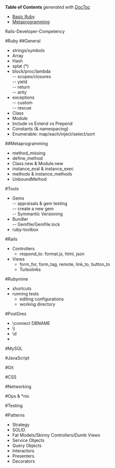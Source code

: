 <!-- START doctoc generated TOC please keep comment here to allow auto update -->
<!-- DON'T EDIT THIS SECTION, INSTEAD RE-RUN doctoc TO UPDATE -->
**Table of Contents**  *generated with [DocToc](https://github.com/thlorenz/doctoc)*

- [Basic Ruby](#basic-ruby)
- [Metaprogramming		](#metaprogramming)

<!-- END doctoc generated TOC please keep comment here to allow auto update -->

Rails-Developer-Competency

#Ruby
##General
- strings/symbols		
- Array		
- Hash		
- splat (*)		
- block/proc/lambda		
-- scopes/closures	
-- yield	
-- return	
-- arity	
- exceptions		
-- custom	
-- rescue	
- Class		
- Module		
- Include vs Extend vs Prepend		
- Constants (& namespacing)		
- Enumerable: map/each/inject/select/sort		

##Metaprogramming		
- method_missing		
- define_method		
- Class.new & Module.new		
- instance_eval & instance_exec		
- methods & instance_methods		
- UnboundMethod		

#Tools
- Gems		
-- appraisals & gem testing		
-- create a new gem		
-- Symmantic Versioning		
- Bundler		
-- Gemfile/Gemfile.lock		
- ruby-toolbox  

#Rails
* Controllers
  * respond_to: format.js, html, json
* Views
  * form_for, form_tag, remote, link_to, button_to
  * Turbolinks

#Rubymine
* shortcuts
* running tests
  * editing configurations
  * working directory
  
#PostGres
* \connect DBNAME
* \l
* \d
* 

#MySQL

#JavaScript

#Git

#CSS

#Networking

#Ops & *nix

#Testing

#Patterns
- Strategy
- SOLID
- Fat Models/Skinny Controllers/Dumb Views
- Service Objects
- Query Objects
- Interactors
- Presenters
- Decorators
